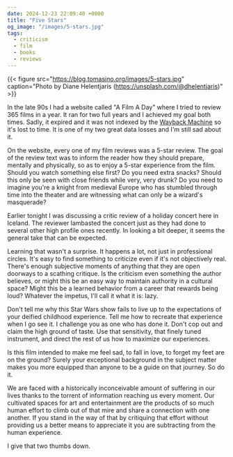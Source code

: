 ```yaml
---
date: 2024-12-23 22:09:40 +0000
title: "Five Stars"
og_image: "/images/5-stars.jpg"
tags:
  - criticism
  - film
  - books
  - reviews
---
```


{{< figure src="https://blog.tomasino.org/images/5-stars.jpg" caption="Photo by Diane Helentjaris (https://unsplash.com/@dhelentjaris)" >}}

In the late 90s I had a website called "A Film A Day" where I tried to review
365 films in a year. It ran for two full years and I achieved my goal both
times. Sadly, it expired and it was not indexed by the [Wayback
Machine](http://web.archive.org/) so it's lost to time. It is one of my two
great data losses and I'm still sad about it.

On the website, every one of my film reviews was a 5-star review. The goal of
the review text was to inform the reader how they should prepare, mentally and
physically, so as to enjoy a 5-star experience from the film. Should you watch
something else first? Do you need extra snacks? Should this only be seen with
close friends while very, very drunk? Do you need to imagine you're a knight
from medieval Europe who has stumbled through time into the theater and are
witnessing what can only be a wizard's masquerade?

Earlier tonight I was discussing a critic review of a holiday concert here in
Iceland. The reviewer lambasted the concert just as they had done to several
other high profile ones recently. In looking a bit deeper, it seems the general
take that can be expected.

Learning that wasn't a surprise. It happens a lot, not just in professional
circles. It's easy to find something to criticize even if it's not objectively
real. There's enough subjective moments of anything that they are open doorways
to a scathing critique. Is the criticism even something the author believes, or
might this be an easy way to maintain authority in a cultural space? Might this
be a learned behavior from a career that rewards being loud? Whatever the
impetus, I'll call it what it is: lazy.

Don't tell me why this Star Wars show fails to live up to the expectations of
your deified childhood experience. Tell me how to recreate that experience when
I go see it. I challenge you as one who has done it. Don't cop out and claim the
high ground of taste. Use that sensitivity, that finely tuned instrument, and
direct the rest of us how to maximize our experiences.

Is this film intended to make me feel sad, to fall in love, to forget my feet
are on the ground? Surely your exceptional background in the subject matter
makes you more equipped than anyone to be a guide on that journey. So do it.

We are faced with a historically inconceivable amount of suffering in our lives
thanks to the torrent of information reaching us every moment. Our cultivated
spaces for art and entertainment are the products of so much human effort to
climb out of that mire and share a connection with one another. If you stand in
the way of that by critiquing that effort without providing us a better means to
appreciate it you are subtracting from the human experience.

I give that two thumbs down.


<!--  vim: set shiftwidth=4 tabstop=4 expandtab: -->

